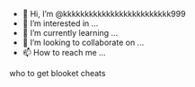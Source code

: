 - 👋 Hi, I’m @kkkkkkkkkkkkkkkkkkkkkkkkk999
- 👀 I’m interested in ...
- 🌱 I’m currently learning ...
- 💞️ I’m looking to collaborate on ...
- 📫 How to reach me ...

<!---
kkkkkkkkkkkkkkkkkkkkkkkkk999/kkkkkkkkkkkkkkkkkkkkkkkkk999 is a ✨ special ✨ repository because its `README.md` (this file) appears on your GitHub profile.
You can click the Preview link to take a look at your changes.
---> who to get blooket cheats

